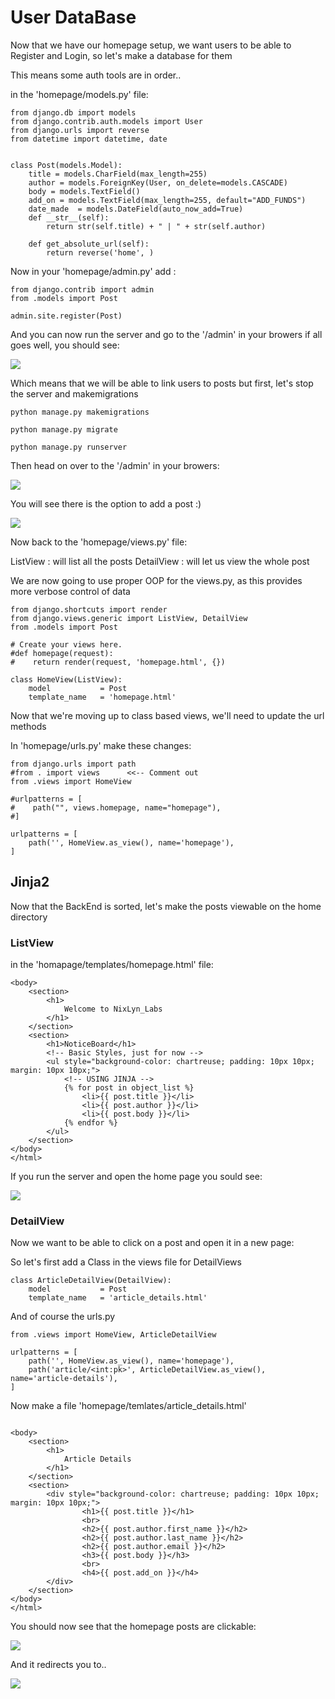 # User DataBase #

Now that we have our homepage setup, we want users to be able to
Register and Login, so let's make a database for them

This means some auth tools are in order..

in the 'homepage/models.py' file:

```!/bin/bash
from django.db import models
from django.contrib.auth.models import User
from django.urls import reverse
from datetime import datetime, date


class Post(models.Model):
    title = models.CharField(max_length=255)
    author = models.ForeignKey(User, on_delete=models.CASCADE)
    body = models.TextField()
    add_on = models.TextField(max_length=255, default="ADD_FUNDS")
    date_made  = models.DateField(auto_now_add=True)
    def __str__(self):
        return str(self.title) + " | " + str(self.author)

    def get_absolute_url(self):
        return reverse('home', )
```

Now in your 'homepage/admin.py' add :

```!/bin/bash
from django.contrib import admin
from .models import Post

admin.site.register(Post)
```

And you can now run the server and go to the '/admin' in your browers
if all goes well, you should see:

<img src="pics_/NewDB_Post.png">

Which means that we will be able to link users to posts
but first, let's stop the server and makemigrations

```!/bin/bash
python manage.py makemigrations
```

```!/bin/bash
python manage.py migrate
```

```!/bin/bash
python manage.py runserver
```

Then head on over to the '/admin' in your browers:


<img src="pics_/create_post.png">

You will see there is the option to add a post :)

<img src="pics_/make_post.png">


Now back to the 'homepage/views.py' file:

ListView    : will list all the posts
DetailView  : will let us view the whole post

We are now going to use proper OOP for the views.py,
as this provides more verbose control of data

```!/bin/bash
from django.shortcuts import render
from django.views.generic import ListView, DetailView
from .models import Post

# Create your views here.
#def homepage(request):
#    return render(request, 'homepage.html', {})

class HomeView(ListView):
    model           = Post
    template_name   = 'homepage.html'

```

Now that we're moving up to class based views, we'll need to update the url methods

In 'homepage/urls.py' make these changes:

```!/bin/bash
from django.urls import path
#from . import views      <<-- Comment out
from .views import HomeView

#urlpatterns = [
#    path("", views.homepage, name="homepage"),
#]

urlpatterns = [
    path('', HomeView.as_view(), name='homepage'),
]
```


## Jinja2 ##


Now that the BackEnd is sorted, let's make the posts viewable on the home directory

### ListView ###

in the 'homapage/templates/homepage.html' file:

```!/bin/bash
<body>
    <section>
        <h1>
            Welcome to NixLyn_Labs
        </h1>
    </section>
    <section>
        <h1>NoticeBoard</h1>
        <!-- Basic Styles, just for now -->
        <ul style="background-color: chartreuse; padding: 10px 10px; margin: 10px 10px;">
            <!-- USING JINJA -->
            {% for post in object_list %}
                <li>{{ post.title }}</li>
                <li>{{ post.author }}</li>
                <li>{{ post.body }}</li>
            {% endfor %}
        </ul>
    </section>
</body>
</html>
```


If you run the server and open the home page you sould see:

<img src="pics_/show_posts.png">


### DetailView ###

Now we want to be able to click on a post and open it in a new page:

So let's first add a Class in the views file for DetailViews

```!/bin/bash
class ArticleDetailView(DetailView):
    model           = Post
    template_name   = 'article_details.html'
```

And of course the urls.py

```!/bin/bash
from .views import HomeView, ArticleDetailView

urlpatterns = [
    path('', HomeView.as_view(), name='homepage'),
    path('article/<int:pk>', ArticleDetailView.as_view(), name='article-details'),
]
```

Now make a file 'homepage/temlates/article_details.html'

```!/bin/bash

<body>
    <section>
        <h1>
            Article Details
        </h1>
    </section>
    <section>
        <div style="background-color: chartreuse; padding: 10px 10px; margin: 10px 10px;">
                <h1>{{ post.title }}</h1>
                <br>
                <h2>{{ post.author.first_name }}</h2>
                <h2>{{ post.author.last_name }}</h2>
                <h2>{{ post.author.email }}</h2>
                <h3>{{ post.body }}</h3>
                <br>
                <h4>{{ post.add_on }}</h4>
        </div>
    </section>
</body>
</html>

```

You should now see that the homepage posts are clickable:

<img src="pics_/post_details.png">


And it redirects you to..

<img src="pics_/clickable_posts.png">


